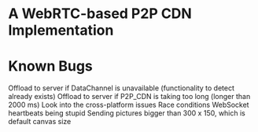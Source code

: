 # A WebRTC-based P2P CDN Implementation

Known Bugs
=============
Offload to server if DataChannel is unavailable (functionality to detect already exists)
Offload to server if P2P_CDN is taking too long (longer than 2000 ms)
Look into the cross-platform issues
Race conditions
WebSocket heartbeats being stupid
Sending pictures bigger than 300 x 150, which is default canvas size
